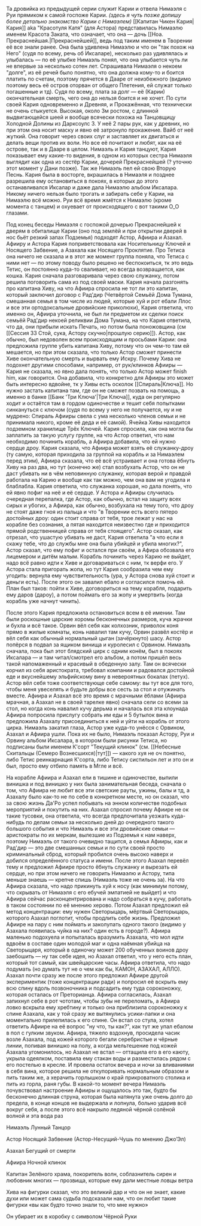 
Та дровийка из предыдущей серии служит Карии и отвела Нимаэля с Руи прямиком к самой госпоже Карии.
*(здесь я чуть позже допишу более детально знакомство Карии с Нимаэлем)* 
[[Капитан Чикен Кария|Кария]] аkа "Красотуля Катя" (для Астора) представилась Нимаэлю именем Красота Заката, что означает, что она — дочь [[Ноа. Прекраснейшая.|Прекраснейшей]], ведь под таким именем в Творении её все знали ранее. Она была удивлена Нимаэлю и что он "так похож на Него" (судя по всему, речь об Иксаларе), несколько раз удивлялась и улыбалась — по её улыбке Нимаэль понял, что она улыбается чуть ли не впервые за несколько сотен лет. Спрашивала Нимаэля о некоем "долге", из её речей было понятно, что она должна кому-то и боится платить по счетам, поэтому прячется в Дааре от неизбежного (видимо поэтому весь её остров оторван от общего Плетения, ей служат только погашенные и тд). Судя по всему, плата за долг — её (Карии) окончательная смерть, чего она до нельзя боится и не хочет. 
По сути своей Кария одновременно и Древняя, и Прокажённая, что технически не очень стыкуется.
Высокая, около 3м ростом, с длинной выдвигающейся шеей и вообще всячески похожа на Танцовщицу Холодной Долины из Дарксоулс 3. У неё 2 пары рук, как у древних, но при этом она носит маску и явно её затронуло прокажение. 
Вайб от неё жуткий. Она говорит через своих слуг и заставляет их двигаться и делать вещи против их воли. Но все её почитают и любят, как на её острове, так и в Дааре в целом. 
Нимаэль и Кария танцуют, Кария показывает ему какие-то видения, в одном из которых сестра Нимаэля выглядит как одна из сестёр Карии, дочерей Прекраснейшей (? уточню этот момент у Дани позже). Так же Нимаэль пел ей свою Вторую Песнь. Кария была в восторге, вкрашилась в Нимаэля и позднее разрешила ему остановиться в покоях, в которых до этого останавливался Иксалар и даже дала Нимаэлю альбом Иксалара. Никому ничего нельзя было трогать и забирать себе у Карии, на Нимаэлю всё можно. 
Руи всё время жмётся к Нимаэлю (кроме момента с танцем) и охуевает от происходящего с вот такими О_О глазами.

Под конец беседы Нимаэля с госпожой дочерью Прекраснейшей к дверям в обиталище Карии (оно под землёй и при открытии дверей в нос бьёт резкий запах Подземья) подходят Астор, Афиира и Азахал.  
Афииру и Астора Кария поприветствовала как Носительницу Ключей и Носящего Забвение, а Азахала как Носящего Проклятие. Про Тетиса она ничего не сказала и в этот же момент группа поняла, что Тетиса с ними нет — по этому поводу было решено не беспокоиться, тк это ведь Тетис, он постоянно куда-то сваливает, но всегда возвращается, как кошка. 
Кария сначала разговаривала через свою служанку, потом решила поговорить сама из под своей маски. Кария начала разгонять про капитана Хиву, на что Афиира спросила не тот ли это капитан, который заключил договор с Рад'дир (Четвёртой Семьёй Дома Тумана, смешанная семья в том числе из людей, которые хуй и рот ебали Ллос и все эти ортодоксальные дровийские приколюхи), Кария ответила, что именно он, Афиира уточнила, не был ли предметом их сделки поиск семьёй Рад'дир некоей реликвии Дома Тумана, на что Кария ответила, что да, они прибыли искать Печать, но потом была поножовщина (см [[Сессия 33 Стой, сука, Астору скучно|прошлую серию]]).
Астор, как обычно, был недоволен всем происходящим и просьбами Карии: она предложила группе убить капитана Хиву, потому что он чем-то там ей мешается, но при этом сказала, что только Астор сможет принести Хиве окончательную смерть и вырвать ему Искру. Почему Хива не подохнет другими способами, например, от рук/клинков Афииры — Кария не сказала, но явно дала понять, что только Астор может finish him, как говорится. Она добавила, что конкретно для Афииры это может быть интересно вдвойне, тк у Хивы есть осколок [[Спираль|Ключа]]. Но нужно застать капитана там, где он не сможет позвать на помощь, а именно в банке [[Банк 'Три Ключа'|Три Ключа]], куда он регулярно ходит и остаётся там в гордом одиночестве и тешит себя попытками синкануться с ключом (судя по всему у него не получается, ну и не мудрено: Спираль Афииры свела с ума несколько членов семьи и не принимала никого, кроме её деда и её самой). Ячейка Хивы находится подземном хранилище Трёх Ключей.
Кария спросила, как она могла бы заплатить за такую услугу группе, на что Астор ответил, что нам необходимо починить корабль, а Афиира добавила, что ей нужно сердце дроу. Кария сказала, что Афиира может взять её служанку-дроу (ту самую, которая приходила за группой на корабль и за Нимаэлем перед этим), Афиира сказала, что её всё устраивает и она готова ёбнуть Хиву на раз два, но тут (конечно же) стал возбухать Астор, что он не даст убивать ни в чём неповинную служанку, которая верой и правдой работала на Карию и вообще как так можно, чем она вам не угодила и блаблабла. Кария ответила, что служанка хорошая, но дала понять, что ей явно пофиг на неё и её сердце. У Астора и Афииры случилась очередная перепалка, где Астор, как обычно, встал на защиту всех сирых и убогих, а Афиира, как обычно, возбухала на тему того, что дроу не стоят даже гноя из пальца и что "в Творении есть всего пятеро достойных дроу: один стоит справа от тебя, трое лежат у нас на корабле без сознания, а пятая находится неизвестно где и приходится прямой родственницей справа от тебя стоящего". Астор сказал, как отрезал, что ушастую убивать не даст, Кария ответила "а что если я скажу тебе, что до службы мне она была убийцей и убила многих?", Астор сказал, что ему пофиг и остался при своём, а Афира обозвала его лицемером и дитём малым.
Корабль починить через Карию не выйдет, надо всё равно идти к Хиве и договариваться с ним, тк верфи его. У Астора стала пригорать жопа, но тут Кария сообразила чем ему угодить: вернула ему чувствительность (ура, у Астора снова хуй стоит и деньги есть). После этого он завалил ебало и согласился помочь ей.
План был таков: пойти к Хиве, договориться на тему корабля, подарить ему даров (дароу), а потом поймать его за жопу и умертвить (когда корабль уже начнут чинить).

После этого Кария предложила остановиться всем в её имении. Там были роскошные царские хоромы бесконечных размеров, куча жрачки и бухла и всё такое. Орвин вёл себя как колхозник, приволок коня прямо в жилые комнаты, конь навалил там кучу, Орвин развёл костёр и вёл себя как обычный нормальный цыган (зачёркнуто) шасу. 
Астор попёрся в подвал за ящиком винища и куролесил с Орвином.
Нимаэль сначала, пока был этот блядский цирк с одним конём, был в покоях Иксалара — и там читал/смотрел его альбом, а потом пришёл весь такой напомаженный и красивый в обеденную залу. Там он всячески корчил из себя аристократа, требовал компании и радовался достойной еде и вкуснейшему эльфийскому вину в невероятных бокалах (петух). Астор вёл себя тоже соответствующе себе самому: вы тут все для того, чтобы меня увеселять и будьте добры все сесть за стол и отужинать вместе. Афиира и Азахал всё это время с мрачными ёблами (Афиира мрачная, а Азахал не в своей тарелке явно) сначала сели со всеми за стол, но когда конь навалил кучу дерьма и началась вся эта клоунада Афиира попросила прислугу собрать им еды и 5 бутылок вина и предложила Азахалу присоединиться к ней и уйти на корабль от этого цирка. Нимаэль закатил глаза, Астор уже куда-то унёсся с Орвином, Азахал и Афиира ушли.
Пока их не было, Нимаэль показал Астору, Руи и Орвину альбом Иксалара, в котором были рисунки Тетиса, но подписаны были именем К'сорт "Текущий клинок" (см. [[Небесные Скитальцы (Семеро Вознесшихся)|тут]]) — какого хуя не оч понятно, либо Тетис реинкарнация К'сорта, либо Тетису систильон лет и это он и был, просто ему отбило память в Мгле и всё. 

На корабле Афиира и Азахал ели в тишине и одиночестве, выпили винишка и под винишко у них была занимательная беседа, сначала о том, что Афиира не любит все эти светские рауты, ужины, балы и тд, а Азахалу было как-то не по себе в конкретном месте, но он сказал, что за свою жизнь Да'Ро успел побывать на энном количестве подобных мероприятий и покутить на них. Азахал спросил почему Афиире не ок такие тусовки, она ответила, что  всегда предпочитала уезжать куда-нибудь по делам семьи за несколько дней до очередного такого большого события и что Нимаэль и все эти дровийские семьи — аристократы по их меркам, вылезшие из Подземья к нам наверх, поэтому Нимаэль от такого очевидно тащится, а семья Афииры, как и Рад'дир — это две смешанных семьи и по сути своей просто криминальный сброд, который пробился очень высоко наверх и добился определённого статуса и имени.
После этого Азахал перевёл тему и предложил Афиире просто ёбнуть служанку и вырезать ей сердце, но при этом ничего не говорить Нимаэлю и Астору, типа меньше знаешь — крепче спишь (Нимаэль тоже не очень за). На что Афиира сказала, что надо прикинуть хуй к носу (как минимум потому, что скрывать от Нимаэля с его ебучей эмпатией не выйдет) и что Афиира сейчас расконцентрирована и надо собраться в кучу, работать в таком состоянии по её мнению херово. Потом Азахал предложил ей метод концентрации: ему нужен Светорыцарь, мёртвый Светорыцарь, которого Азахал поглотит, чтобы продлить себе жизнь. Предложил Афиире на пару с ним поймать и заколупать одного такого (видимо у Азахала появилась чуйка на них? один есть в городе?). Афиира маленько подохуела и попыталась вразумить Азахала, что мол идти вдвоём в составе один молодой маг и одна наёмная убийца на Светорыцаря, который в одиночку может 200 обученных воинов дроу заебошить — ну так себе идея, но Азахал ответил, что у него есть план, который тот самый, как швейцарские часы. Афиира ответила, что надо подумать (но думать тут не о чем как бы, КАМОН, АЗАХАЛ, АЛЛО). Азахал почти сразу же после этого предложил Афиире другой экспериментик (тоже концентрации ради) и попросил её вскрыть ему всю спину вдоль позвоночника и подсадить ему туда сороконожку, которая осталась от Преторианца. Афиира согласилась, Азахал запихнул себе в рот чототам, чтобы зубы не переломать, а Афиира ловко вскрыла ему хребтину и только она приблизила сороконожку к спине Азахала, как у той сразу же вытянулись усики-лапки и она моментально прилепилась к его спине. Он встал со стула, хотел ответить Афиире на её вопрос "ну что, ты как?", как тут же упал ебалом в пол с гулким звуком. Афиира, тяжело вздохнув, просидела часик возле Азахала, под кожей которого бегали серебристые и чёрные линии, попивая винишко на полу, а когда мельтешение под кожей Азахала угомонилось, но Азахал не встал — оттащила его в его каюту, укрыла одеялком, поставила ему стакан воды и разместилась рядом с его постелью в кресле. И провела остаток вечера и ночи за вливаниями в себя вина, которое решила не откупоривать нормальным образом и пить таким же, а херачить горлышком о край прикроватного столика и пить из горла, раня губы. 
В какой-то момент вечера Нимаэль почувствовал настроение Афииры и ощущалось это так, будто бы бесконечно длинная струна, которая была натянута уже очень долго до предела, в конце концов не выдержала и лопнула, больно ударив всё вокруг себя, а после этого всё накрыло ледяной чёрной солёной волной и эта вода раз


  


  

Нимаэль Лунный Танцор

Астор Носящий Забвение (Астор-Несущий-Чушь по мнению Джо’Эл)

Азахал Бегущий от смерти

Афиира Ночной клинок

  

Капитан Зелёного храма, покоритель волн, соблазнитель сирен и любовник многих — прозвища, которые ему дали местные ловцы ветра

  

Хива на фигурки сказал, что это великий дар и что он не знает, какие духи или может сама судьба подсказали нам, что он любит такие фигурки «вы как будто точно знали то, что мне нужно»

Он убирает их в коробку с символом Чёрной Руки